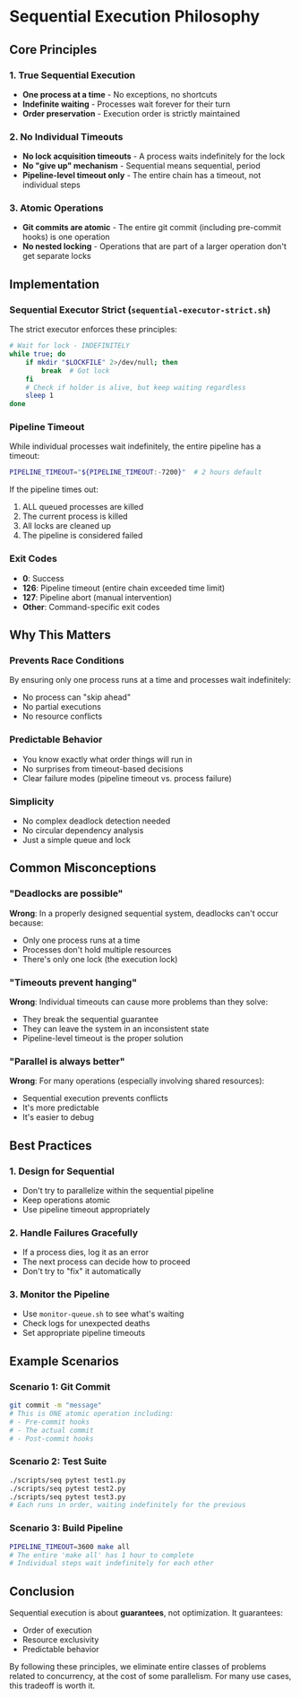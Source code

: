 # Sequential Execution Philosophy

## Core Principles

### 1. True Sequential Execution
- **One process at a time** - No exceptions, no shortcuts
- **Indefinite waiting** - Processes wait forever for their turn
- **Order preservation** - Execution order is strictly maintained

### 2. No Individual Timeouts
- **No lock acquisition timeouts** - A process waits indefinitely for the lock
- **No "give up" mechanism** - Sequential means sequential, period
- **Pipeline-level timeout only** - The entire chain has a timeout, not individual steps

### 3. Atomic Operations
- **Git commits are atomic** - The entire git commit (including pre-commit hooks) is one operation
- **No nested locking** - Operations that are part of a larger operation don't get separate locks

## Implementation

### Sequential Executor Strict (`sequential-executor-strict.sh`)

The strict executor enforces these principles:

```bash
# Wait for lock - INDEFINITELY
while true; do
    if mkdir "$LOCKFILE" 2>/dev/null; then
        break  # Got lock
    fi
    # Check if holder is alive, but keep waiting regardless
    sleep 1
done
```

### Pipeline Timeout

While individual processes wait indefinitely, the entire pipeline has a timeout:

```bash
PIPELINE_TIMEOUT="${PIPELINE_TIMEOUT:-7200}"  # 2 hours default
```

If the pipeline times out:
1. ALL queued processes are killed
2. The current process is killed
3. All locks are cleaned up
4. The pipeline is considered failed

### Exit Codes

- **0**: Success
- **126**: Pipeline timeout (entire chain exceeded time limit)
- **127**: Pipeline abort (manual intervention)
- **Other**: Command-specific exit codes

## Why This Matters

### Prevents Race Conditions
By ensuring only one process runs at a time and processes wait indefinitely:
- No process can "skip ahead"
- No partial executions
- No resource conflicts

### Predictable Behavior
- You know exactly what order things will run in
- No surprises from timeout-based decisions
- Clear failure modes (pipeline timeout vs. process failure)

### Simplicity
- No complex deadlock detection needed
- No circular dependency analysis
- Just a simple queue and lock

## Common Misconceptions

### "Deadlocks are possible"
**Wrong**: In a properly designed sequential system, deadlocks can't occur because:
- Only one process runs at a time
- Processes don't hold multiple resources
- There's only one lock (the execution lock)

### "Timeouts prevent hanging"
**Wrong**: Individual timeouts can cause more problems than they solve:
- They break the sequential guarantee
- They can leave the system in an inconsistent state
- Pipeline-level timeout is the proper solution

### "Parallel is always better"
**Wrong**: For many operations (especially involving shared resources):
- Sequential execution prevents conflicts
- It's more predictable
- It's easier to debug

## Best Practices

### 1. Design for Sequential
- Don't try to parallelize within the sequential pipeline
- Keep operations atomic
- Use pipeline timeout appropriately

### 2. Handle Failures Gracefully
- If a process dies, log it as an error
- The next process can decide how to proceed
- Don't try to "fix" it automatically

### 3. Monitor the Pipeline
- Use `monitor-queue.sh` to see what's waiting
- Check logs for unexpected deaths
- Set appropriate pipeline timeouts

## Example Scenarios

### Scenario 1: Git Commit
```bash
git commit -m "message"
# This is ONE atomic operation including:
# - Pre-commit hooks
# - The actual commit
# - Post-commit hooks
```

### Scenario 2: Test Suite
```bash
./scripts/seq pytest test1.py
./scripts/seq pytest test2.py
./scripts/seq pytest test3.py
# Each runs in order, waiting indefinitely for the previous
```

### Scenario 3: Build Pipeline
```bash
PIPELINE_TIMEOUT=3600 make all
# The entire 'make all' has 1 hour to complete
# Individual steps wait indefinitely for each other
```

## Conclusion

Sequential execution is about **guarantees**, not optimization. It guarantees:
- Order of execution
- Resource exclusivity
- Predictable behavior

By following these principles, we eliminate entire classes of problems related to concurrency, at the cost of some parallelism. For many use cases, this tradeoff is worth it.